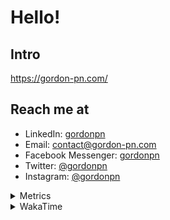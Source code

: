 # Hello!

## Intro

<https://gordon-pn.com/>

## Reach me at

- LinkedIn: [gordonpn](https://www.linkedin.com/in/gordonpn/)
- Email: [contact@gordon-pn.com](mailto:contact@gordon-pn.com)
- Facebook Messenger: [gordonpn](https://www.messenger.com/t/Gordonpn)
- Twitter: [@gordonpn](https://twitter.com/Gordonpn)
- Instagram: [@gordonpn](https://www.instagram.com/gordonpn/)

<details>
  <summary>Metrics</summary>

  <img align="center" src="https://github.com/gordonpn/gordonpn/blob/master/github-metrics.svg" alt="GitHub Metrics">

</details>

<details>
  <summary>WakaTime</summary>

  <!--START_SECTION:waka-->
📊 **This Week I Spent My Time On** 

```text
💬 Programming Languages: 
Other                    15 hrs 57 mins      ██████████████████░░░░░░░   73.19 % 
Java                     3 hrs 48 mins       ████░░░░░░░░░░░░░░░░░░░░░   17.49 % 
Markdown                 1 hr 15 mins        █░░░░░░░░░░░░░░░░░░░░░░░░   05.76 % 
TypeScript               30 mins             █░░░░░░░░░░░░░░░░░░░░░░░░   02.33 % 
IDEA_MODULE              4 mins              ░░░░░░░░░░░░░░░░░░░░░░░░░   00.34 % 

🔥 Editors: 
Chrome                   8 hrs 41 mins       ██████████░░░░░░░░░░░░░░░   39.84 % 
IntelliJ IDEA            5 hrs 27 mins       ██████░░░░░░░░░░░░░░░░░░░   25.03 % 
iTerm2                   2 hrs 30 mins       ███░░░░░░░░░░░░░░░░░░░░░░   11.49 % 
Slack                    2 hrs 18 mins       ███░░░░░░░░░░░░░░░░░░░░░░   10.55 % 
Messages                 1 hr 22 mins        ██░░░░░░░░░░░░░░░░░░░░░░░   06.30 % 
```


 Last Updated on 05/10/2025 16:24:54 UTC
<!--END_SECTION:waka-->
</details>
